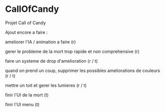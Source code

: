 # CallOfCandy
Projet Call of Candy

Ajout encore a faire : 

ameliorer l'IA / animation a faire (r)

gerer le probleme de la mort trop rapide et non comprehensive (r)

faire un systeme de drop d'amelioration (r / t)

quand on prend un coup, supprimer les possibles ameliorations de couleurs (r / t)

mettre un toit et gerer les lumieres (r / t)

finir l'UI de la mort (t)

finir l'UI menu (t)
